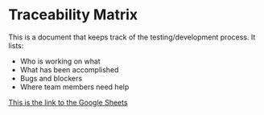 # Traceability Matrix

This is a document that keeps track of the testing/development process. It lists:
- Who is working on what
- What has been accomplished
- Bugs and blockers
- Where team members need help

[This is the link to the Google Sheets](
https://docs.google.com/spreadsheets/d/1Ke8h42b2Zyedi_cq4acFyu1z83YQvTtp6nRNMTYnyRs/edit?usp=sharing)

